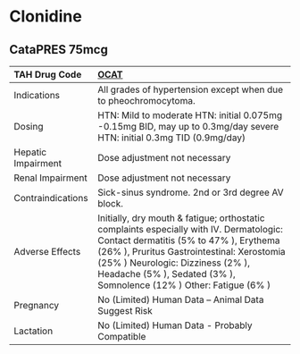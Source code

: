 # Clonidine

## CataPRES 75mcg

| TAH Drug Code      | [OCAT](https://www.tahsda.org.tw/drugs/hissearch.php?drug_code=OCAT)                                                                                                                                                                                                                       |
|:-------------------|:-------------------------------------------------------------------------------------------------------------------------------------------------------------------------------------------------------------------------------------------------------------------------------------------|
| Indications        | All grades of hypertension except when due to pheochromocytoma.                                                                                                                                                                                                                            |
| Dosing             | HTN: Mild to moderate HTN: initial 0.075mg -0.15mg BID, may up to 0.3mg/day severe HTN: initial 0.3mg TID (0.9mg/day)                                                                                                                                                                      |
| Hepatic Impairment | Dose adjustment not necessary                                                                                                                                                                                                                                                              |
| Renal Impairment   | Dose adjustment not necessary                                                                                                                                                                                                                                                              |
| Contraindications  | Sick-sinus syndrome. 2nd or 3rd degree AV block.                                                                                                                                                                                                                                           |
| Adverse Effects    | Initially, dry mouth & fatigue; orthostatic complaints especially with IV. Dermatologic: Contact dermatitis (5% to 47% ), Erythema (26% ), Pruritus Gastrointestinal: Xerostomia (25% ) Neurologic: Dizziness (2% ), Headache (5% ), Sedated (3% ), Somnolence (12% ) Other: Fatigue (6% ) |
| Pregnancy          | No (Limited) Human Data – Animal Data Suggest Risk                                                                                                                                                                                                                                         |
| Lactation          | No (Limited) Human Data - Probably Compatible                                                                                                                                                                                                                                              |

